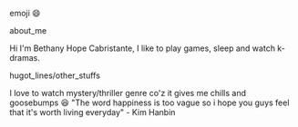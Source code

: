 emoji :smile: 

about_me

Hi I'm Bethany Hope Cabristante, I like to play games, sleep and watch k-dramas.

hugot_lines/other_stuffs
 
 I love to watch mystery/thriller genre co'z it gives me chills and goosebumps :laughing:
"The word happiness is too vague so i hope you guys feel that it's worth living everyday" - Kim Hanbin
